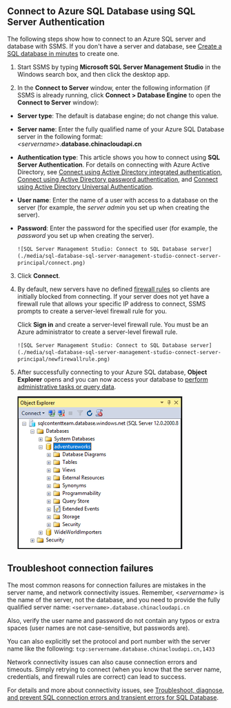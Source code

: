 ## Connect to Azure SQL Database using SQL Server Authentication

The following steps show how to connect to an Azure SQL server and database with SSMS. If you don't have a server and database, see [Create a SQL database in minutes](../articles/sql-database/sql-database-get-started.md) to create one.

1. Start SSMS by typing **Microsoft SQL Server Management Studio** in the Windows search box, and then click the desktop app.

2. In the **Connect to Server** window, enter the following information (if SSMS is already running, click **Connect > Database Engine** to open the **Connect to Server** window):

 - **Server type**: The default is database engine; do not change this value.
 - **Server name**: Enter the fully qualified name of your Azure SQL Database server in the following format: *&lt;servername>*.**database.chinacloudapi.cn**
 - **Authentication type**: This article shows you how to connect using **SQL Server Authentication**. For details on connecting with Azure Active Directory, see [Connect using Active Directory integrated authentication](../articles/sql-database/sql-database-aad-authentication.md#Connecting-using-Azure-AD-identities), [Connect using Active Directory password authentication](../articles/sql-database/sql-database-aad-authentication.md#), and [Connect using Active Directory Universal Authentication](../articles/sql-database/sql-database-ssms-mfa-authentication.md).
 - **User name**: Enter the name of a user with access to a database on the server (for example, the *server admin* you set up when creating the server). 
 - **Password**: Enter the password for the specified user (for example, the *password* you set up when creating the server).

       ![SQL Server Management Studio: Connect to SQL Database server](./media/sql-database-sql-server-management-studio-connect-server-principal/connect.png)

3. Click **Connect**.

4. By default, new servers have no defined [firewall rules](../articles/sql-database/sql-database-firewall-configure.md) so clients are initially blocked from connecting. If your server does not yet have a firewall rule that allows your specific IP address to connect, SSMS prompts to create a server-level firewall rule for you.

    Click **Sign in** and create a server-level firewall rule. You must be an Azure administrator to create a server-level firewall rule.

       ![SQL Server Management Studio: Connect to SQL Database server](./media/sql-database-sql-server-management-studio-connect-server-principal/newfirewallrule.png)

5. After successfully connecting to your Azure SQL database, **Object Explorer** opens and you can now access your database to [perform administrative tasks or query data](../articles/sql-database/sql-database-manage-azure-ssms.md).

     ![new server-level firewall](./media/sql-database-sql-server-management-studio-connect-server-principal/connect-server-principal-5.png)

## Troubleshoot connection failures

The most common reasons for connection failures are mistakes in the server name, and network connectivity issues. Remember, <*servername*> is the name of the server, not the database, and you need to provide the fully qualified server name: `<servername>.database.chinacloudapi.cn`

Also, verify the user name and password do not contain any typos or extra spaces (user names are not case-sensitive, but passwords are). 

You can also explicitly set the protocol and port number with the server name like the following: `tcp:servername.database.chinacloudapi.cn,1433`

Network connectivity issues can also cause connection errors and timeouts. Simply retrying to connect (when you know that the server name, credentials, and firewall rules are correct) can lead to success.

For details and more about connectivity issues, see [Troubleshoot, diagnose, and prevent SQL connection errors and transient errors for SQL Database](../articles/sql-database/sql-database-connectivity-issues.md).